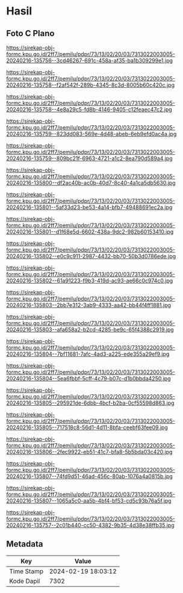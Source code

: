 # Hasil

## Foto C Plano

https://sirekap-obj-formc.kpu.go.id/2ff7/pemilu/pdpr/73/13/02/20/03/7313022003005-20240216-135756--3cd46267-691c-458a-af35-ba1b309299e1.jpg

https://sirekap-obj-formc.kpu.go.id/2ff7/pemilu/pdpr/73/13/02/20/03/7313022003005-20240216-135758--f2af542f-289b-4345-8c3d-8005b60c420c.jpg

https://sirekap-obj-formc.kpu.go.id/2ff7/pemilu/pdpr/73/13/02/20/03/7313022003005-20240216-135758--4e8a29c5-fd8b-4146-9405-c12feaec47c2.jpg

https://sirekap-obj-formc.kpu.go.id/2ff7/pemilu/pdpr/73/13/02/20/03/7313022003005-20240216-135759--823dd083-569e-4d48-abeb-6eb9efd0ac4a.jpg

https://sirekap-obj-formc.kpu.go.id/2ff7/pemilu/pdpr/73/13/02/20/03/7313022003005-20240216-135759--809bc21f-6963-4721-a1c2-8ea790d589a4.jpg

https://sirekap-obj-formc.kpu.go.id/2ff7/pemilu/pdpr/73/13/02/20/03/7313022003005-20240216-135800--df2ac40b-ac0b-40d7-8c40-4a1ca5db5630.jpg

https://sirekap-obj-formc.kpu.go.id/2ff7/pemilu/pdpr/73/13/02/20/03/7313022003005-20240216-135801--5af33d23-be53-4a14-bfb7-49488691ec2a.jpg

https://sirekap-obj-formc.kpu.go.id/2ff7/pemilu/pdpr/73/13/02/20/03/7313022003005-20240216-135801--d1f68e5d-6602-438a-9dc2-982b60153410.jpg

https://sirekap-obj-formc.kpu.go.id/2ff7/pemilu/pdpr/73/13/02/20/03/7313022003005-20240216-135802--e0c9c911-2987-4432-bb70-50b3d0786ede.jpg

https://sirekap-obj-formc.kpu.go.id/2ff7/pemilu/pdpr/73/13/02/20/03/7313022003005-20240216-135802--61a91223-f9b3-419d-ac93-ae66c0c974c0.jpg

https://sirekap-obj-formc.kpu.go.id/2ff7/pemilu/pdpr/73/13/02/20/03/7313022003005-20240216-135803--2bb7e312-3ab9-4333-aa42-bb44f4ff1881.jpg

https://sirekap-obj-formc.kpu.go.id/2ff7/pemilu/pdpr/73/13/02/20/03/7313022003005-20240216-135803--afa658a2-b2cd-4285-be9c-65f4388c2919.jpg

https://sirekap-obj-formc.kpu.go.id/2ff7/pemilu/pdpr/73/13/02/20/03/7313022003005-20240216-135804--7bf11681-7afc-4ad3-a225-ede355a29ef9.jpg

https://sirekap-obj-formc.kpu.go.id/2ff7/pemilu/pdpr/73/13/02/20/03/7313022003005-20240216-135804--5ea6fbbf-5cff-4c79-b07c-d1b0bbda4250.jpg

https://sirekap-obj-formc.kpu.go.id/2ff7/pemilu/pdpr/73/13/02/20/03/7313022003005-20240216-135805--295921de-6dbb-4bcf-b2ba-0cf55598d863.jpg

https://sirekap-obj-formc.kpu.go.id/2ff7/pemilu/pdpr/73/13/02/20/03/7313022003005-20240216-135805--717518c8-56d1-4d11-8bfa-ceebf63fee09.jpg

https://sirekap-obj-formc.kpu.go.id/2ff7/pemilu/pdpr/73/13/02/20/03/7313022003005-20240216-135806--2fec9922-eb51-41c7-bfa8-5b5bda03c420.jpg

https://sirekap-obj-formc.kpu.go.id/2ff7/pemilu/pdpr/73/13/02/20/03/7313022003005-20240216-135807--74fd9d51-46ad-456c-80ab-1076a4a0815b.jpg

https://sirekap-obj-formc.kpu.go.id/2ff7/pemilu/pdpr/73/13/02/20/03/7313022003005-20240216-135807--1065a5c0-aa5b-4bf4-bf53-cd5c93b76a5f.jpg

https://sirekap-obj-formc.kpu.go.id/2ff7/pemilu/pdpr/73/13/02/20/03/7313022003005-20240216-135757--2c01b440-cc50-4382-9b35-4d38e38ffb35.jpg


## Metadata

| Key        | Value               |
| ---------- | ------------------- |
| Time Stamp | 2024-02-19 18:03:12 |
| Kode Dapil | 7302                |



